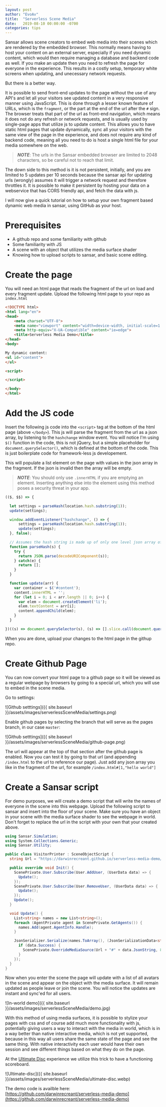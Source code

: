 ```yaml
---
layout: post
author: "EvoAv"
title:  "Serverless Scene Media"
date:   2019-08-10 00:00:00 -0700
categories: tips
---
```

Sansar allows scene creators to embed web media into their scenes which are rendered by the embedded browser. This normally means having to host your content on an external server, especially if you need dynamic content, which would then require managing a database and backend code as well. If you make an update then you need to refresh the page for everyone in the experience. This results in a costly setup, temporary white screens when updating, and unecessary network requests.

But there is a better way.

It is possible to send front-end updates to the page without the use of any API's and let all your visitors see updated content in a very responsive manner using JavaScript. This is done through a lesser known feature of URLs, which is the `fragment`, or the part at the end of the url after the `#` sign. The browser treats that part of the url as front-end navigation, which means it does not do any refresh or network requests, and is usually used by single-page apps that utilize js to update content. This allows you to have static html pages that update dynamically, sync all your visitors with the same view of the page in the experience, and does not require any kind of backend code, meaning all you need to do is host a single html file for your media somewhere on the web.

> **_NOTE_**: The urls in the Sansar embedded browser are limited to 2048 characters, so be careful not to reach that limit.

The down side to this method is it is not persistent, initially, and you are limited to 5 updates per 10 seconds because the sansar api for updating urls (wrongly) assumes it will trigger a network request and therefore throttles it. It is possible to make it persistent by hosting your data on a webservice that has CORS friendly api, and fetch the data with js.

I will now give a quick tutorial on how to setup your own fragment based dynamic web media in sansar, using GitHub as your host.

# Prerequisites

- A github repo and some familiarity with github
- Some familiarity with JS
- A scene with an object that utilizes the media surface shader
- Knowing how to upload scripts to sansar, and basic scene editing.

# Create the page

You will need an html page that reads the fragment of the url on load and every fragment update. Upload the following html page to your repo as `index.html`

```html
<!DOCTYPE html>
<html lang="en">
<head>
    <meta charset="UTF-8">
    <meta name="viewport" content="width=device-width, initial-scale=1.0">
    <meta http-equiv="X-UA-Compatible" content="ie=edge">
    <title>Serverless Media Demo</title>
</head>
<body>

My dynamic content:
<ul id="content">
</ul>

<script>

</script>

</body>
</html>
```

# Add the JS code

Insert the following js code into the `<script>` tag at the bottom of the html page (above `</body>`). This js will parse the fragment from the url as a json array, by listening to the `hashchange` window event. You will notice I'm using `$()` function in the code, this is not jQuery, but a simple placeholder for `document.querySelector()`, which is defined at the bottom of the code. This is just boilerplate code for framework-less js developement.

This will populate a list element on the page with values in the json array in the fragment. If the json is invalid then the array will be empty.

> **_NOTE_**: You should only use `.innerHTML` if you are emptying an element. Inserting anything else into the element using this method poses a security threat in your app.

```js
(($, $$) => {

  let settings = parseHash(location.hash.substring(1));
  update(settings);

  window.addEventListener("hashchange", () => {
      settings = parseHash(location.hash.substring(1));
      update(settings);
  }, false);

  // Assumes the hash string is made up of only one level json array of strings or numbers
  function parseHash(s) {
    try {
      return JSON.parse(decodeURIComponent(s));
    } catch(e) {
      return [];
    }
  }

  function update(arr) {
    var container = $('#content');
    content.innerHTML = '';
    for (let i = 0; i < arr.length || 0; i++) {
      var elem = document.createElement('li');
      elem.textContent = arr[i];
      content.appendChild(elem);
    }
  }

})((s) => document.querySelector(s), (s) => [].slice.call(document.querySelectorAll(s)));
```

When you are done, upload your changes to the html page in the githup repo.

# Create Github Page

You can now convert your html page to a github page so it will be viewed as a regular webpage by browsers by going to a special url, which you will use to embed in the scene media.

Go to settings:

![Github setttings]({{ site.baseurl }}/assets/images/serverlessSceneMedia/settings.png)

Enable github pages by selecting the branch that will serve as the pages branch, in our case `master`:

![Github setttings]({{ site.baseurl }}/assets/images/serverlessSceneMedia/github-page.png)

The url will appear at the top of that section after the github page is enabled. Now you can test it by going to that url (and appending `/index.html` to the url to reference our page). Just add any json array you like in the fragment of the url, for example `/index.html#[1,"hello world"]`

# Create a Sansar script

For demo purposes, we will create a demo script that will write the names of everyone in the scene into this webpage. Upload the following script to sansar and insert into the floor of your scene. Make sure you have an object in your scene with the media surface shader to see the webpage in world. Don't forget to replace the url in the script with your own that your created above.

```csharp
using Sansar.Simulation;
using System.Collections.Generic;
using Sansar.Utility;

public class VisitorPrinter : SceneObjectScript {
  string Url = "https://darwinrecreant.github.io/serverless-media-demo/index.html";

  public override void Init() {
    ScenePrivate.User.Subscribe(User.AddUser, (UserData data) => {
      Update();
    });
    ScenePrivate.User.Subscribe(User.RemoveUser, (UserData data) => {
      Update();
    });
    Update();
  }

  void Update() {
    List<string> names = new List<string>();
    foreach (AgentPrivate agent in ScenePrivate.GetAgents()) {
      names.Add(agent.AgentInfo.Handle);
    }

    JsonSerializer.Serialize(names.ToArray(), (JsonSerializationData<string[]> data) => {
      if (data.Success) {
        ScenePrivate.OverrideMediaSource(Url + "#" + data.JsonString, 800, 500);
      }
    });
  }
}
```

Now when you enter the scene the page will update with a list of all avatars in the scene and appear on the object with the media surface. It will remain updated as people leave or join the scene. You will notice the updates are instant and sync'ed for all users.

![In-world demo]({{ site.baseurl }}/assets/images/serverlessSceneMedia/demo.jpg)

With this method of using media surfaces, it is possible to stylize your pages with css and of course add much more functionality with js, potentially giving users a way to interact with the media in world, which is in a way better than native interactive media, which is not yet supported, because in this way all users share the same state of the page and see the same thing. With native interactivity each user would have their own session and see different things based on what they do on the page.

At the [Ultimate Disc](https://atlas.sansar.com/experiences/c3rb3rus/test) experience we utilize this trick to have a functioning scoreboard.

![Ultimate-disc]({{ site.baseurl }}/assets/images/serverlessSceneMedia/ultimate-disc.webp)

The demo code is availble here:
[https://github.com/darwinrecreant/serverless-media-demo](https://github.com/darwinrecreant/serverless-media-demo)
